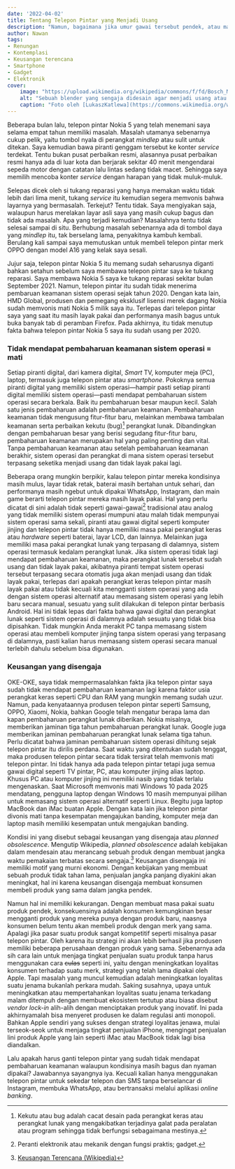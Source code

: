```yaml
---
date: '2022-04-02'
title: Tentang Telepon Pintar yang Menjadi Usang
description: "Namun, bagaimana jika umur gawai tersebut pendek, atau malah memang disengaja dibuat sedemikian rupa?"
author: Nawan
tags:
- Renungan
- Kontemplasi
- Keusangan terencana
- Smartphone
- Gadget
- Elektronik
cover:
    image: "https://upload.wikimedia.org/wikipedia/commons/f/fd/Bosch_MaxoMixx_planned_obsolence.jpg"
    alt: "Sebuah blender yang sengaja didesain agar menjadi usang atau rusak setelah beberapa tahun dan sulit diperbaiki"
    caption: "Foto oleh [LukaszKatlewa](https://commons.wikimedia.org/wiki/File:Bosch_MaxoMixx_planned_obsolence.jpg), [CC BY-SA 4.0](https://creativecommons.org/licenses/by-sa/4.0), via Wikimedia Commons."
---
```


Beberapa bulan lalu, telepon pintar Nokia 5 yang telah menemani saya selama empat tahun memiliki masalah. Masalah utamanya sebenarnya cukup pelik, yaitu tombol nyala di perangkat *mindlep* atau sulit untuk ditekan. Saya kemudian bawa piranti genggam tersebut ke konter *service* terdekat. Tentu bukan pusat perbaikan resmi, alasannya pusat perbaikan resmi hanya ada di luar kota dan berjarak sekitar 40 menit mengendarai sepeda motor dengan catatan lalu lintas sedang tidak macet. Sehingga saya memilih mencoba konter *service* dengan harapan yang tidak muluk-muluk.

Selepas dicek oleh si tukang reparasi yang hanya memakan waktu tidak lebih dari lima menit, tukang *service* itu kemudian segera memvonis bahwa layarnya yang bermasalah. Terkejut? Tentu tidak. Saya mengiyakan saja, walaupun harus merelakan layar asli saya yang masih cukup bagus dan tidak ada masalah. Apa yang terjadi kemudian? Masalahnya tentu tidak selesai sampai di situ. Berhubung masalah sebenarnya ada di tombol daya yang *mindlep* itu, tak berselang lama, penyakitnya kambuh kembali. Berulang kali sampai saya memutuskan untuk membeli telepon pintar merk OPPO dengan model A16 yang kelak saya sesali.

Jujur saja, telepon pintar Nokia 5 itu memang sudah seharusnya diganti bahkan setahun sebelum saya membawa telepon pintar saya ke tukang reparasi. Saya membawa Nokia 5 saya ke tukang reparasi sekitar bulan September 2021. Namun, telepon pintar itu sudah tidak menerima pembaruan keamanan sistem operasi sejak tahun 2020. Dengan kata lain, HMD Global, produsen dan pemegang eksklusif lisensi merek dagang Nokia sudah memvonis mati Nokia 5 milik saya itu. Terlepas dari telepon pintar saya yang saat itu masih layak pakai dan performanya masih bagus untuk buka banyak tab di peramban Firefox. Pada akhirnya, itu tidak menutup fakta bahwa telepon pintar Nokia 5 saya itu sudah usang per 2020.

### Tidak mendapat pembaharuan keamanan sistem operasi = mati

Setiap piranti digital, dari kamera digital, *Smart* TV, komputer meja (PC), laptop, termasuk juga telepon pintar atau *smartphone*. Pokoknya semua piranti digital yang memiliki sistem operasi—hampir pasti setiap piranti digital memiliki sistem operasi—pasti mendapat pembaharuan sistem operasi secara berkala. Baik itu pembaharuan besar maupun kecil. Salah satu jenis pembaharuan adalah pembaharuan keamanan. Pembaharuan keamanan tidak mengusung fitur-fitur baru, melainkan membawa tambalan keamanan serta perbaikan kekutu (bug)[^1] perangkat lunak. Dibandingkan dengan pembaharuan besar yang berisi segudang fitur-fitur baru, pembaharuan keamanan merupakan hal yang paling penting dan vital. Tanpa pembaharuan keamanan atau setelah pembaharuan keamanan berakhir, sistem operasi dan perangkat di mana sistem operasi tersebut terpasang seketika menjadi usang dan tidak layak pakai lagi.

Beberapa orang mungkin berpikir, kalau telepon pintar mereka kondisinya masih mulus, layar tidak retak, baterai masih bertahan untuk sehari, dan performanya masih ngebut untuk dipakai WhatsApp, Instagram, dan main game berarti telepon pintar mereka masih layak pakai. Hal yang perlu dicatat di sini adalah tidak seperti gawai-gawai[^2] tradisional atau analog yang tidak memiliki sistem operasi mumpuni atau malah tidak mempunyai sistem operasi sama sekali, piranti atau gawai digital seperti komputer jinjing dan telepon pintar tidak hanya memiliki masa pakai perangkat keras atau *hardware* seperti baterai, layar LCD, dan lainnya. Melainkan juga memiliki masa pakai perangkat lunak yang terpasang di dalamnya, sistem operasi termasuk kedalam perangkat lunak. Jika sistem operasi tidak lagi mendapat pembaharuan keamanan, maka perangkat lunak tersebut sudah usang dan tidak layak pakai, akibatnya piranti tempat sistem operasi tersebut terpasang secara otomatis juga akan menjadi usang dan tidak layak pakai, terlepas dari apakah perangkat keras telepon pintar masih layak pakai atau tidak kecuali kita mengganti sistem operasi yang ada dengan sistem operasi alternatif atau memasang sistem operasi yang lebih baru secara manual, sesuatu yang sulit dilakukan di telepon pintar berbasis Android. Hal ini tidak lepas dari fakta bahwa gawai digital dan perangkat lunak seperti sistem operasi di dalamnya adalah sesuatu yang tidak bisa dipisahkan. Tidak mungkin Anda merakit PC tanpa memasang sistem operasi atau membeli komputer jinjing tanpa sistem operasi yang terpasang di dalamnya, pasti kalian harus memasang sistem operasi secara manual terlebih dahulu sebelum bisa digunakan.

### Keusangan yang disengaja

OKE-OKE, saya tidak mempermasalahkan fakta jika telepon pintar saya sudah tidak mendapat pembaharuan keamanan lagi karena faktor usia perangkat keras seperti CPU dan RAM yang mungkin memang sudah uzur. Namun, pada kenyataannya produsen telepon pintar seperti Samsung, OPPO, Xiaomi, Nokia, bahkan Google telah mengatur berapa lama dan kapan pembaharuan perangkat lunak diberikan. Nokia misalnya, memberikan jaminan tiga tahun pembaharuan perangkat lunak. Google juga memberikan jaminan pembaharuan perangkat lunak selama tiga tahun. Perlu dicatat bahwa jaminan pembaharuan sistem operasi dihitung sejak telepon pintar itu dirilis perdana. Saat waktu yang ditentukan sudah tenggat, maka produsen telepon pintar secara tidak tersirat telah memvonis mati telepon pintar. Ini tidak hanya ada pada telepon pintar tetapi juga semua gawai digital seperti TV pintar, PC, atau komputer jinjing alias laptop. Khusus PC atau komputer jinjing ini memiliki nasib yang tidak terlalu mengenaskan. Saat Microsoft memvonis mati Windows 10 pada 2025 mendatang, pengguna laptop dengan Windows 10 masih mempunyai pilihan untuk memasang sistem operasi alternatif seperti Linux. Begitu juga laptop MacBook dan iMac buatan Apple. Dengan kata lain jika telepon pintar divonis mati tanpa kesempatan mengajukan banding, komputer meja dan laptop masih memiliki kesempatan untuk mengajukan banding.

Kondisi ini yang disebut sebagai keusangan yang disengaja atau *planned obsolescence*. Mengutip Wikipedia, *planned obsolescence* adalah kebijakan dalam mendesain atau merancang sebuah produk dengan membuat jangka waktu pemakaian terbatas secara sengaja.[^3] Keusangan disengaja ini memiliki motif yang murni ekonomi. Dengan kebijakan yang membuat sebuah produk tidak tahan lama, penjualan jangka panjang diyakini akan meningkat, hal ini karena keusangan disengaja membuat konsumen membeli produk yang sama dalam jangka pendek.

Namun hal ini memiliki kekurangan. Dengan membuat masa pakai suatu produk pendek, konsekuensinya adalah konsumen kemungkinan besar mengganti produk yang mereka punya dengan produk baru, naasnya konsumen belum tentu akan membeli produk dengan merk yang sama. Apalagi jika pasar suatu produk sangat kompetitif seperti misalnya pasar telepon pintar. Oleh karena itu strategi ini akan lebih berhasil jika produsen memiliki beberapa perusahaan dengan produk yang sama. Sebenarnya ada sih cara lain untuk menjaga tingkat penjualan suatu produk tanpa harus menggunakan cara ~~culas~~ seperti ini, yaitu dengan meningkatkan loyalitas konsumen terhadap suatu merk, strategi yang telah lama dipakai oleh Apple. Tapi masalah yang muncul kemudian adalah meningkatkan loyalitas suatu jenama bukanlah perkara mudah. Saking susahnya, upaya untuk meningkatkan atau mempertahankan loyalitas suatu jenama terkadang malam ditempuh dengan membuat ekosistem tertutup atau biasa disebut *vendor lock-in* alih-alih dengan menciptakan produk yang inovatif. Ini pada akhirnyamalah bisa menyeret produsen ke dalam regulasi anti monopoli. Bahkan Apple sendiri yang sukses dengan strategi loyalitas jenawa, mulai terseok-seok untuk menjaga tingkat penjualan iPhone, mengingat penjualan lini produk Apple yang lain seperti iMac atau MacBook tidak lagi bisa diandalkan.

Lalu apakah harus ganti telepon pintar yang sudah tidak mendapat pembaharuan keamanan walaupun kondisinya masih bagus dan nyaman dipakai? Jawabannya sayangnya iya. Kecuali kalian hanya menggunakan telepon pintar untuk sekedar telepon dan SMS tanpa berselancar di Instagram, membuka WhatsApp, atau bertransaksi melalui aplikasi *online banking*.

[^1]: Kekutu atau bug adalah cacat desain pada perangkat keras atau perangkat lunak yang mengakibatkan terjadinya galat pada peralatan atau program sehingga tidak berfungsi sebagaimana mestinya.
[^2]: Peranti elektronik atau mekanik dengan fungsi praktis; gadget.
[^3]: [Keusangan Terencana (Wikipedia)](https://id.wikipedia.org/w/index.php?title=Keusangan_terencana&oldid=20821649)
